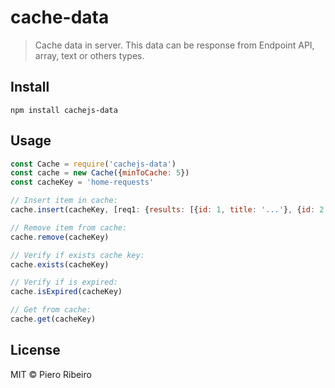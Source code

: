 # cache-data

> Cache data in server. This data can be response from Endpoint API, array, text or others types.

## Install

```shell
npm install cachejs-data
```

## Usage

```js
const Cache = require('cachejs-data')
const cache = new Cache({minToCache: 5})
const cacheKey = 'home-requests'

// Insert item in cache:
cache.insert(cacheKey, [req1: {results: [{id: 1, title: '...'}, {id: 2, title: '...'}]}])

// Remove item from cache:
cache.remove(cacheKey)

// Verify if exists cache key:
cache.exists(cacheKey)

// Verify if is expired:
cache.isExpired(cacheKey)

// Get from cache:
cache.get(cacheKey)
```

## License

MIT © Piero Ribeiro